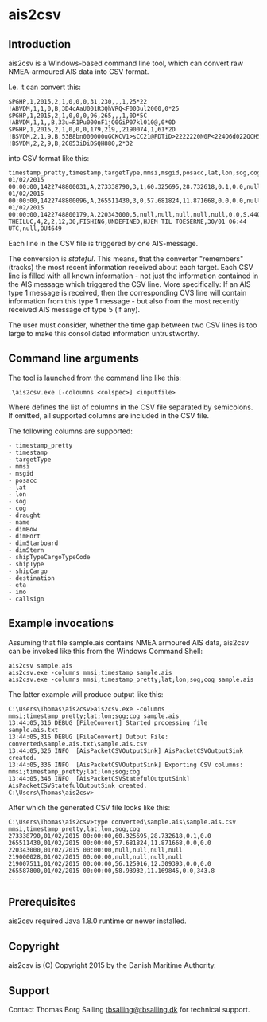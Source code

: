 ais2csv
=======

Introduction
------------
ais2csv is a Windows-based command line tool, which can convert raw NMEA-armoured AIS data into CSV format. 

I.e. it can convert this:

    $PGHP,1,2015,2,1,0,0,0,31,230,,,1,25*22
    !ABVDM,1,1,0,B,3D4cAaU001R3QhVRQ<F003ul2000,0*25
    $PGHP,1,2015,2,1,0,0,0,96,265,,,1,0D*5C
    !ABVDM,1,1,,B,33u=R1Pu000nF1jQ0GiP07kl010@,0*0D
    $PGHP,1,2015,2,1,0,0,0,179,219,,2190074,1,61*2D
    !BSVDM,2,1,9,B,53B8bn000000uGCKCV1>sCC21@PDTiD>2222220N0P<224O6d022QCH5,0*61
    !BSVDM,2,2,9,B,2C853iDiDSQH880,2*32

into CSV format like this:

    timestamp_pretty,timestamp,targetType,mmsi,msgid,posacc,lat,lon,sog,cog,draught,name,dimBow,dimPort,dimStarboard,dimStern,shipTypeCargoTypeCode,shipType,shipCargo,destination,eta,imo,callsign
    01/02/2015 00:00:00,1422748800031,A,273338790,3,1,60.325695,28.732618,0.1,0.0,null,null,null,null,null,null,null,null,null,null,null,null,null
    01/02/2015 00:00:00,1422748800096,A,265511430,3,0,57.681824,11.871668,0.0,0.0,null,null,null,null,null,null,null,null,null,null,null,null,null
    01/02/2015 00:00:00,1422748800179,A,220343000,5,null,null,null,null,null,0.0,S.440 THEILUC,4,2,2,12,30,FISHING,UNDEFINED,HJEM TIL TOESERNE,30/01 06:44 UTC,null,OU4649

Each line in the CSV file is triggered by one AIS-message.

The conversion is _stateful_. This means, that the converter "remembers" (tracks) the most recent information received about each target. Each CSV line 
is filled with all known information - not just the information contained in the AIS message which triggered the CSV line. More specifically: If an AIS 
type 1 message is received, then the corresponding CVS line will contain information from this type 1 message - but also from the most recently received 
AIS message of type 5 (if any).

The user must consider, whether the time gap between two CSV lines is too large to make this consolidated information untrustworthy.

Command line arguments
----------------------
The tool is launched from the command line like this:

    .\ais2csv.exe [-coloumns <colspec>] <inputfile>
    
Where <colspec> defines the list of columns in the CSV file separated by semicolons. If omitted, all supported columns are included in
the CSV file. 

The following columns are supported:

    - timestamp_pretty
    - timestamp
    - targetType
    - mmsi
    - msgid
    - posacc
    - lat
    - lon
    - sog
    - cog
    - draught
    - name
    - dimBow
    - dimPort
    - dimStarboard
    - dimStern
    - shipTypeCargoTypeCode
    - shipType
    - shipCargo
    - destination
    - eta
    - imo
    - callsign

Example invocations
-------------------
Assuming that file sample.ais contains NMEA armoured AIS data, ais2csv can be invoked like this from the Windows Command Shell:

    ais2csv sample.ais
    ais2csv.exe -columns mmsi;timestamp sample.ais
    ais2csv.exe -columns mmsi;timestamp_pretty;lat;lon;sog;cog sample.ais
    
The latter example will produce output like this:

    C:\Users\Thomas\ais2csv>ais2csv.exe -columns mmsi;timestamp_pretty;lat;lon;sog;cog sample.ais
    13:44:05,316 DEBUG [FileConvert] Started processing file sample.ais.txt
    13:44:05,316 DEBUG [FileConvert] Output File: converted\sample.ais.txt\sample.ais.csv
    13:44:05,326 INFO  [AisPacketCSVOutputSink] AisPacketCSVOutputSink created.
    13:44:05,336 INFO  [AisPacketCSVOutputSink] Exporting CSV columns: mmsi;timestamp_pretty;lat;lon;sog;cog
    13:44:05,346 INFO  [AisPacketCSVStatefulOutputSink] AisPacketCSVStatefulOutputSink created.
    C:\Users\Thomas\ais2csv>

After which the generated CSV file looks like this:

    C:\Users\Thomas\ais2csv>type converted\sample.ais\sample.ais.csv
    mmsi,timestamp_pretty,lat,lon,sog,cog
    273338790,01/02/2015 00:00:00,60.325695,28.732618,0.1,0.0
    265511430,01/02/2015 00:00:00,57.681824,11.871668,0.0,0.0
    220343000,01/02/2015 00:00:00,null,null,null,null
    219000028,01/02/2015 00:00:00,null,null,null,null
    219007511,01/02/2015 00:00:00,56.125916,12.309393,0.0,0.0
    265587800,01/02/2015 00:00:00,58.93932,11.169845,0.0,343.8
    ...

Prerequisites
-------------
ais2csv required Java 1.8.0 runtime or newer installed.

Copyright
---------
ais2csv is (C) Copyright 2015 by the Danish Maritime Authority.

Support
-------
Contact Thomas Borg Salling <tbsalling@tbsalling.dk> for technical support.
